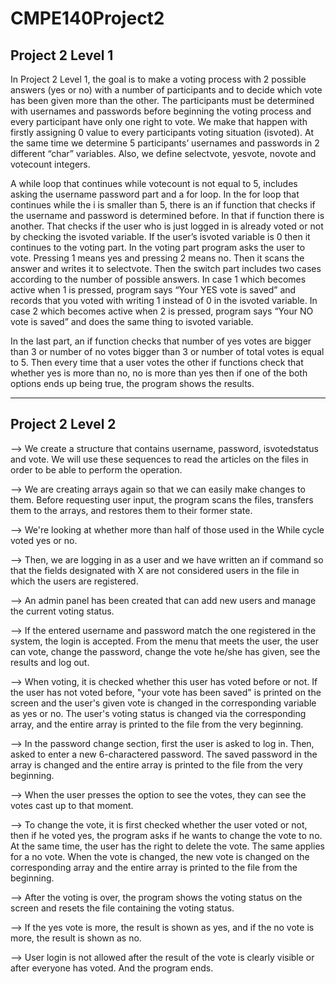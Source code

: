 # CMPE140Project2

## Project 2 Level 1

In Project 2 Level 1, the goal is to make a voting process with 2 possible answers (yes or no) with a number of participants and to decide which vote has been given more than the other. The participants must be determined with usernames and passwords before beginning the voting process and every participant have only one right to vote. We make that happen with firstly assigning 0 value to every participants voting situation (isvoted). 	At the same time we determine 5 participants’ usernames and passwords in 2 different “char” variables. Also, we define selectvote, yesvote, novote and votecount integers. 

A while loop that continues while votecount is not equal to 5, includes asking the username password part and a for loop. In the for loop that continues while the i is smaller than 5, there is an if function that checks if the username and password is determined before. In that if function there is another. That checks if the user who is just logged in is already voted or not by checking the isvoted variable. If the user’s isvoted variable is 0 then it continues to the voting part. In the voting part program asks the user to vote. Pressing 1 means yes and pressing 2 means no. Then it scans the answer and writes it to selectvote. Then the switch part includes two cases according to the number of possible answers. In case 1 which becomes active when 1 is pressed, program says “Your YES vote is saved” and records that you voted with writing 1 instead of 0 in the isvoted variable. In case 2 which becomes active when 2 is pressed, program says “Your NO vote is saved” and does the same thing to isvoted variable. 

In the last part, an if function checks that number of yes votes are bigger than 3 or number of no votes bigger than 3 or number of total votes is equal to 5. Then every time that a user votes the other if functions check that whether yes is more than no, no is more than yes then if one of the both options ends up being true, the program shows the results. 

----------
## Project 2 Level 2

--> We create a structure that contains username, password, isvotedstatus and vote. We will use these sequences to read the articles on the files in order to be able to perform the operation. 

--> We are creating arrays again so that we can easily make changes to them. Before requesting user input, the program scans the files, transfers them to the arrays, and restores them to their former state. 

--> We're looking at whether more than half of those used in the While cycle voted yes or no.

--> Then, we are logging in as a user and we have written an if command so that the fields designated with X are not considered users in the file in which the users are registered. 

--> An admin panel has been created that can add new users and manage the current voting status. 

--> If the entered username and password match the one registered in the system, the login is accepted. From the menu that meets the user, the user can vote, change the password, change the vote he/she has given, see the results and log out. 

--> When voting, it is checked whether this user has voted before or not. If the user has not voted before, "your vote has been saved" is printed on the screen and the user's given vote is changed in the corresponding variable as yes or no. The user's voting status is changed via the corresponding array, and the entire array is printed to the file from the very beginning.

--> In the password change section, first the user is asked to log in. Then, asked to enter a new 6-charactered password. The saved password in the array is changed and the entire array is printed to the file from the very beginning. 

--> When the user presses the option to see the votes, they can see the votes cast up to that moment. 

--> To change the vote, it is first checked whether the user voted or not, then if he voted yes, the program asks if he wants to change the vote to no. At the same time, the user has the right to delete the vote. The same applies for a no vote. When the vote is changed, the new vote is changed on the corresponding array and the entire array is printed to the file from the beginning. 

--> After the voting is over, the program shows the voting status on the screen and resets the file containing the voting status. 

--> If the yes vote is more, the result is shown as yes, and if the no vote is more, the result is shown as no. 

--> User login is not allowed after the result of the vote is clearly visible or after everyone has voted. And the program ends.

